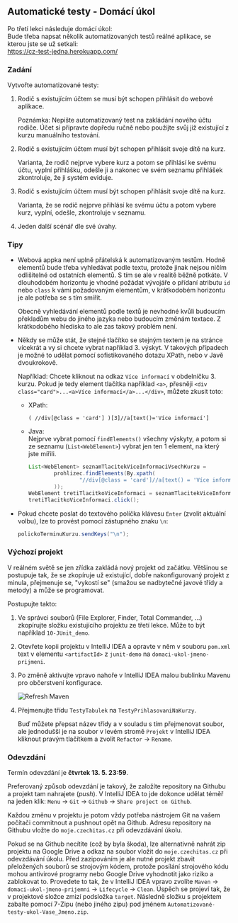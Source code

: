 ---
---
Automatické testy - Domácí úkol
-------------------------------

Po třetí lekci následuje domácí úkol: <br/>
Bude třeba napsat několik automatizovaných testů reálné aplikace,
se kterou jste se už setkali: <br/>
<https://cz-test-jedna.herokuapp.com/>



### Zadání

Vytvořte automatizované testy:

1.  Rodič s existujícím účtem se musí být schopen přihlásit do webové aplikace.

    Poznámka: Nepište automatizovaný test na zakládání nového účtu rodiče.
    Účet si připravte dopředu ručně nebo použijte svůj již existující z kurzu manuálního testování.


2.  Rodič s existujícím účtem musí být schopen přihlásit svoje dítě na kurz.

    Varianta, že rodič nejprve vybere kurz a potom se přihlásí ke svému účtu,
    vyplní přihlášku, odešle ji a nakonec ve svém seznamu přihlášek zkontroluje,
    že ji systém eviduje.


3.  Rodič s existujícím účtem musí být schopen přihlásit svoje dítě na kurz.

    Varianta, že se rodič nejprve přihlásí ke svému účtu a potom vybere kurz,
    vyplní, odešle, zkontroluje v seznamu.


4.  Jeden další scénář dle své úvahy.



### Tipy

-   Webová appka není uplně přátelská k automatizovaným testům.
    Hodně elementů bude třeba vyhledávat podle textu,
    protože jinak nejsou ničím odlišitelné od ostatních elementů.
    S tím se ale v realitě běžně potkáte.
    V dlouhodobém horizontu je vhodné požádat vývojáře o přídaní
    atributu `id` nebo `class` k vámi požadovaným elementům,
    v krátkodobém horizontu je ale potřeba se s tím smířit.

    Obecně vyhledávání elementů podle textů je nevhodné kvůli budoucím
    překladům webu do jiného jazyka nebo budoucím změnám textace.
    Z krátkodobého hlediska to ale zas takový problém není.


-   Někdy se může stát, že stejné tlačítko se stejným textem je na stránce vícekrát
    a vy si chcete vybrat například 3. výskyt.
    V takových případech je možné to udělat pomocí sofistikovaného dotazu XPath,
    nebo v Javě dvoukrokově.

    Například: Chcete kliknout na odkaz `Více informací` v obdelníčku 3. kurzu.
    Pokud je tedy element tlačítka například `<a>`,
    přesněji `<div class="card">...<a>Více informací</a>...</div>`,
    můžete zkusit toto:

    *   XPath:
        ~~~~xpath
        ( //div[@class = 'card'] )[3]//a[text()='Více informací']
        ~~~~

    *   Java: <br/>
        Nejprve vybrat pomocí `findElements()` všechny výskyty,
        a potom si ze seznamu (`List<WebElement>`) vybrat jen ten 1 element, na který jste mířili.

        ~~~~java
        List<WebElement> seznamTlacitekViceInformaciVsechKurzu =
                prohlizec.findElements(By.xpath(
                        "//div[@class = 'card']//a[text() = 'Více informací']"
                ));
        WebElement tretiTlacitkoViceInformaci = seznamTlacitekViceInformaciVsechKurzu.get(2);
        tretiTlacitkoViceInformaci.click();
        ~~~~

-   Pokud chcete poslat do textového políčka klávesu `Enter` (zvolit aktuální volbu), lze to provést pomocí zástupného znaku `\n`:

    ~~~~java
    polickoTerminuKurzu.sendKeys("\n");
    ~~~~



### Výchozí projekt

V reálném světě se jen zřídka zakládá nový projekt od začátku.
Většinou se postupuje tak, že se zkopíruje už existující,
dobře nakonfigurovaný projekt z minula,
přejmenuje se,
"vykostí se"
(smažou se nadbytečné javové třídy a metody)
a může se programovat.

Postupujte takto:
1.  Ve správci souborů (File Explorer, Finder, Total Commander, ...)
    zkopírujte složku existujícího projektu ze třetí lekce.
    Může to být například `10-JUnit_demo`.


2.  Otevřete kopii projektu v IntelliJ IDEA a opravte v něm v souboru `pom.xml`
    text v elementu `<artifactId>` z `junit-demo` na `domaci-ukol-jmeno-prijmeni`.


3.  Po změně aktivujte vpravo nahoře v IntelliJ IDEA malou bublinku Mavenu pro občerstvení konfigurace.

    ![Refresh Maven](img/maven-refresh.png)


4.  Přejmenujte třídu `TestyTabulek` na `TestyPrihlasovaniNaKurzy`.

    Buď můžete přepsat název třídy a v souladu s tím přejmenovat soubor,
    ale jednodušší je na soubor v levém stromě `Projekt` v IntelliJ IDEA
    kliknout pravým tlačítkem a zvolit `Refactor` -> `Rename`.


### Odevzdání

Termín odevzdání je **čtvrtek 13. 5. 23:59**.

Preferovaný způsob odevzdání je takový, že založíte repository na Githubu
a projekt tam nahrajete (*push*).
V IntelliJ IDEA to jde dokonce udělat téměř na jeden klik:
`Menu` -> `Git` -> `Github` -> `Share project on Github`.

Každou změnu v projektu je potom vždy potřeba nástrojem Git na vašem počítači commitnout
a pushnout opět na Github.
Adresu repository na Githubu vložte do `moje.czechitas.cz` při odevzdávání úkolu.


Pokud se na Github necítíte (což by byla škoda), lze alternativně nahrát zip projektu
na Google Drive a odkaz na soubor vložit do `moje.czechitas.cz` při odevzdávání úkolu.
Před zazipováním je ale nutné projekt zbavit přeložených souborů
se strojovým kódem, protože posílání strojového kódu mohou antivirové programy
nebo Google Drive vyhodnotit jako riziko a zablokovat to.
Provedete to tak, že v IntelliJ IDEA vpravo zvolíte
`Maven` -> `domaci-ukol-jmeno-prijemni` -> `Lifecycle` -> `Clean`.
Úspěch se projeví tak, že v projektové složce zmizí
podsložka `target`.
Následně složku s projektem
zabalte pomocí 7-Zipu (nebo jiného zipu) pod jménem `Automatizované-testy-ukol-Vase_Jmeno.zip`.
